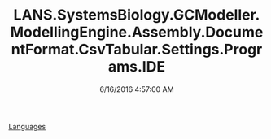 ﻿---
title: LANS.SystemsBiology.GCModeller.ModellingEngine.Assembly.DocumentFormat.CsvTabular.Settings.Programs.IDE
date: 6/16/2016 4:57:00 AM
---

[Languages](T-LANS.SystemsBiology.GCModeller.ModellingEngine.Assembly.DocumentFormat.CsvTabular.Settings.Programs.IDE.Languages.html)
